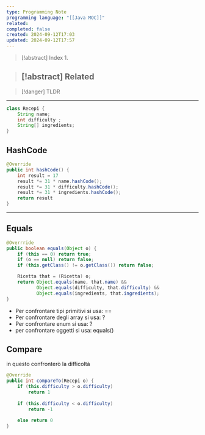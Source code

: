 ```yaml
---
type: Programming Note
programming language: "[[Java MOC]]"
related: 
completed: false
created: 2024-09-12T17:03
updated: 2024-09-12T17:57
---
```

>[!abstract] Index
>1. 

>[!abstract] Related
>- 

>[!danger] TLDR
>

---


```Java
class Recepi {
	String name;
	int difficulty ;
	String[] ingredients;
}
```


## HashCode

```java
@Override
public int hashCode() {
	int result = 17
	result *= 31 * name.hashCode();
	result *= 31 * difficulty.hashCode();
	result *= 31 * ingredients.hashCode();
	return result
}

```

---
## Equals

```java
@Overrride
public boolean equals(Object o) {
	if (this == 0) return true;
	if (o == null) return false;
	if (this.getClass() != o.getClass()) return false;

	Ricetta that = (Ricetta) o;
	return Object.equals(name, that.name) &&
		   Object.equals(difficulty, that.difficulty) &&
		   Object.equals(ingredients, that.ingredients);
}
```

- Per confrontare tipi primitivi si usa: ==
- Per confrontare degli array si usa: ?
- Per confrontare enum si usa: ?
- per confrontare oggetti si usa: equals()


## Compare

in questo confronterò la difficoltà

```java
@Override
public int compareTo(Recepi o) {
	if (this.difficulty > o.difficulty)
		return 1
	
	if (this.difficulty < o.difficulty)
		return -1
	
	else return 0
}
```
